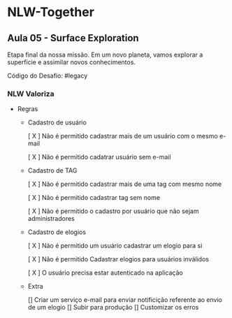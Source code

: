 # NLW-Together
## Aula 05 - Surface Exploration

Etapa final da nossa missão. Em um novo planeta, vamos explorar a superfície e assimilar novos conhecimentos.

Código do Desafio: #legacy

### NLW Valoriza

- Regras

    - Cadastro de usuário

        [ X ] Não é permitido cadastrar mais de um usuário com o mesmo e-mail

        [ X ] Não é permitido cadatrar usuário sem e-mail

    - Cadastro de TAG
        
        [ X ] Não é permitido cadastrar mais de uma tag com mesmo nome
        
        [ X ] Não é permitido cadastrar tag sem nome
        
        [ X ] Não é permitido o cadastro por usuário que não sejam administradores
        
    - Cadastro de elogios

        [ X ] Não é permitido um usuário cadastrar um elogio para si

        [ X ] Não é permitido Cadastrar elogios para usuários inválidos

        [ X ] O usuário precisa estar autenticado na aplicação
        
    - Extra

        [] Criar um serviço e-mail para enviar notificição referente ao envio de um elogio
        [] Subir para produção
        [] Customizar os erros
